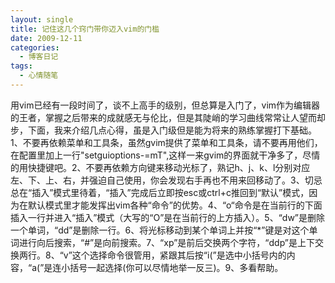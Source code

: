 ```yaml
---
layout: single
title: 记住这几个窍门带你迈入vim的门槛
date: 2009-12-11
categories:
  - 博客日记
tags:
  - 心情随笔
---
```


用vim已经有一段时间了，谈不上高手的级别，但总算是入门了，vim作为编辑器的王者，掌握之后带来的成就感无与伦比，但是其陡峭的学习曲线常常让人望而却步，下面，我来介绍几点心得，虽是入门级但是能为将来的熟练掌握打下基础。1、不要再依赖菜单和工具条，虽然gvim提供了菜单和工具条，请不要再用他们，在配置里加上一行\"setguioptions-=mT\",这样一来gvim的界面就干净多了，尽情的用快捷键吧。2、不要再依赖方向键来移动光标了，熟记h、j、k、l分别对应左、下、上、右，并强迫自己使用，你会发现右手再也不用来回移动了。3、切忌总在“插入”模式里待着，“插入”完成后立即按esc或ctrl+c推回到“默认”模式，因为在默认模式里才能发挥出vim各种“命令”的优势。4、“o“命令是在当前行的下面插入一行并进入“插入”模式（大写的“O”是在当前行的上方插入）。5、“dw”是删除一个单词，“dd”是删除一行。6、将光标移动到某个单词上并按“*”键是对这个单词进行向后搜索，“#”是向前搜索。7、“xp”是前后交换两个字符，“ddp”是上下交换两行。8、“v”这个选择命令很管用，紧跟其后按“i(”是选中小括号内的内容，“a(”是连小括号一起选择(你可以尽情地举一反三)。9、多看帮助。

